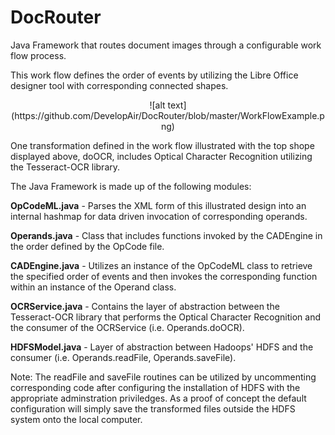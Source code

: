 # DocRouter
Java Framework that routes document images through a configurable work flow process.<p>
This work flow defines the order of events by utilizing the Libre Office designer tool with corresponding connected shapes.<p>
<p align="center">
![alt text](https://github.com/DevelopAir/DocRouter/blob/master/WorkFlowExample.png)
</p>
<p>
One transformation defined in the work flow illustrated with the top shope displayed above, doOCR, includes Optical Character Recognition utilizing the Tesseract-OCR library.<p>
The Java Framework is made up of the following modules:<p><p>
<b>OpCodeML.java</b> - Parses the XML form of this illustrated design into an internal hashmap for data driven invocation of corresponding operands.<p>
<b>Operands.java</b> - Class that includes functions invoked by the CADEngine in the order defined by the OpCode file.<p>
<b>CADEngine.java</b> - Utilizes an instance of the OpCodeML class to retrieve the specified order of events and then invokes the corresponding function within an instance of the Operand class.<p>
<b>OCRService.java</b> - Contains the layer of abstraction between the Tesseract-OCR library that performs the Optical Character Recognition and the consumer of the OCRService (i.e. Operands.doOCR).<p>
<b>HDFSModel.java</b> - Layer of abstraction between Hadoops' HDFS and the consumer (i.e. Operands.readFile, Operands.saveFile).<p><p>
Note: The readFile and saveFile routines can be utilized by uncommenting corresponding code after configuring the installation of HDFS with the appropriate adminstration priviledges.  As a proof of concept the default configuration will simply save the transformed files outside the HDFS system onto the local computer.

